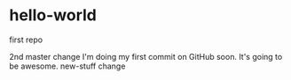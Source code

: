 # hello-world
first repo

2nd
master change
I'm doing my first commit on GitHub soon. It's going to be awesome.
new-stuff change

